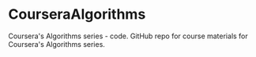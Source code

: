 # CourseraAlgorithms
Coursera's Algorithms series - code.
GitHub repo for course materials for Coursera's Algorithms series.
